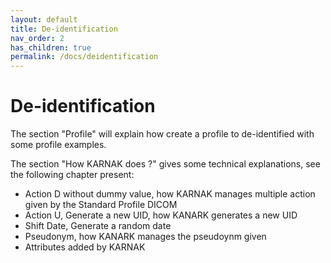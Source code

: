 ```yaml
---
layout: default
title: De-identification
nav_order: 2
has_children: true
permalink: /docs/deidentification
---
```


# De-identification

The section "Profile" will explain how create a profile to de-identified with some profile examples.

The section "How KARNAK does ?" gives some technical explanations, see the following chapter present:
* Action D without dummy value, how KARNAK manages multiple action given by the Standard Profile DICOM
* Action U, Generate a new UID, how KANARK generates a new UID
* Shift Date, Generate a random date
* Pseudonym, how KANARK manages the pseudoynm given
* Attributes added by KARNAK